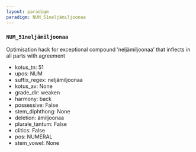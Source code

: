 ```yaml
---
layout: paradigm
paradigm: NUM_51neljämiljoonaa
---
```

### ` NUM_51neljämiljoonaa `

Optimisation hack for exceptional compound ’neljämiljoonaa’ that inflects in all parts with agreement
* kotus_tn: 51
* upos: NUM
* suffix_regex: neljämiljoonaa
* kotus_av: None
* grade_dir: weaken
* harmony: back
* possessive: False
* stem_diphthong: None
* deletion: ämiljoonaa
* plurale_tantum: False
* clitics: False
* pos: NUMERAL
* stem_vowel: None

